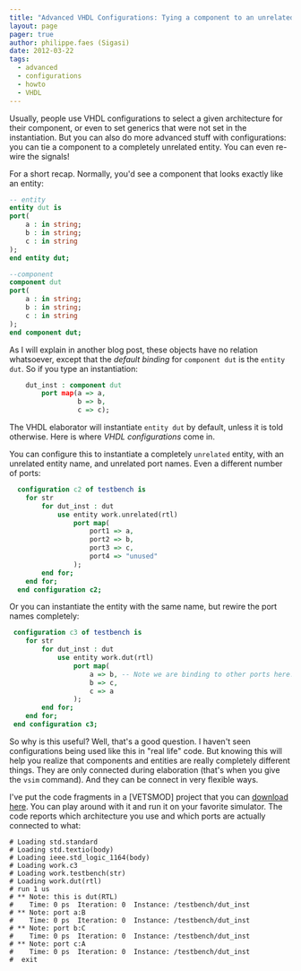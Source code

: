 ```yaml
---
title: "Advanced VHDL Configurations: Tying a component to an unrelated entity"
layout: page 
pager: true
author: philippe.faes (Sigasi)
date: 2012-03-22
tags: 
  - advanced
  - configurations
  - howto
  - VHDL
---
```

Usually, people use VHDL configurations to select a given architecture for their component, or even to set generics that were not set in the instantiation. But you can also do more advanced stuff with configurations: you can tie a component to a completely unrelated entity. You can even re-wire the signals!

For a short recap. Normally, you'd see a component that looks exactly like an entity:
```vhdl
-- entity
entity dut is
port(
	a : in string;
	b : in string;
	c : in string
);
end entity dut;

--component
component dut
port(
	a : in string;
	b : in string;
	c : in string
);
end component dut;
```

As I will explain in another blog post, these objects have no relation whatsoever, except that the _default binding_ for `component dut` is the `entity dut`.
So if you type an instantiation:
```vhdl
	dut_inst : component dut
		port map(a => a,
			     b => b,
			     c => c);
```

The VHDL elaborator will instantiate `entity dut` by default, unless it is told otherwise. Here is where _VHDL configurations_ come in.

You can configure this to instantiate a completely `unrelated` entity, with an unrelated entity name, and unrelated port names. Even a different number of ports:

```vhdl
  configuration c2 of testbench is
	for str
		for dut_inst : dut
			use entity work.unrelated(rtl)
				port map(
					port1 => a,
					port2 => b,
					port3 => c,
					port4 => "unused"
				);
		end for;
	end for;
  end configuration c2;
```

Or you can instantiate the entity with the same name, but rewire the port names completely:

```vhdl
 configuration c3 of testbench is
	for str
		for dut_inst : dut
			use entity work.dut(rtl)
				port map(
					a => b, -- Note we are binding to other ports here!
					b => c,
					c => a
				);
		end for;
	end for;
 end configuration c3;
```

So why is this useful? Well, that's a good question. I haven't seen configurations being used like this in "real life" code. But knowing this will help you realize that components and entities are really completely different things. They are only connected during elaboration (that's when you give the `vsim` command). And they can be connect in very flexible ways. 

I've put the code fragments in a [VETSMOD] project that you can [download here](resources/configurations.tgz). You can play around with it and run it on your favorite simulator. The code reports which architecture you use and which ports are actually connected to what:

```
# Loading std.standard
# Loading std.textio(body)
# Loading ieee.std_logic_1164(body)
# Loading work.c3
# Loading work.testbench(str)
# Loading work.dut(rtl)
# run 1 us  
# ** Note: this is dut(RTL)
#    Time: 0 ps  Iteration: 0  Instance: /testbench/dut_inst
# ** Note: port a:B
#    Time: 0 ps  Iteration: 0  Instance: /testbench/dut_inst
# ** Note: port b:C
#    Time: 0 ps  Iteration: 0  Instance: /testbench/dut_inst
# ** Note: port c:A
#    Time: 0 ps  Iteration: 0  Instance: /testbench/dut_inst
#  exit 
```